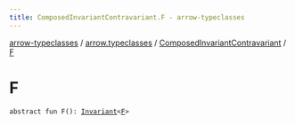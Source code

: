 ```yaml
---
title: ComposedInvariantContravariant.F - arrow-typeclasses
---
```


[arrow-typeclasses](../../index.html) / [arrow.typeclasses](../index.html) / [ComposedInvariantContravariant](index.html) / [F](./-f.html)

# F

`abstract fun F(): `[`Invariant`](../-invariant/index.html)`<`[`F`](index.html#F)`>`